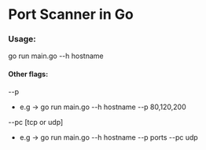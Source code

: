 # Port Scanner in Go

### Usage:

go run main.go --h hostname

#### Other flags:

--p <porst to scan>
- e.g -> go run main.go --h hostname --p 80,120,200

--pc <protocol> [tcp or udp]
- e.g -> go run main.go --h hostname --p ports --pc udp